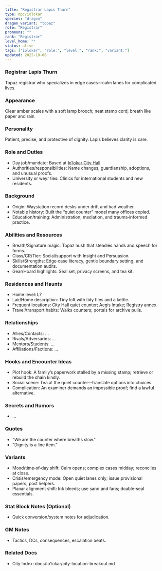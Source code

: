 ```yaml
---
title: "Registrar Lapis Thurn"
type: npc/iolokar
species: "dragon"
dragon_variant: "topaz"
role: "Registrar"
pronouns: ""
rank: "Registrar"
level_home: ""
status: alive
tags: ["iolokar", "role:", "level:", "rank:", "variant:"]
updated: 2025-10-06
---
```

### Registrar Lapis Thurn

Topaz registrar who specializes in edge cases—calm lanes for complicated lives.

### Appearance

Clear amber scales with a soft lamp brooch; neat stamp cord; breath like paper and rain.

### Personality

Patient, precise, and protective of dignity. Lapis believes clarity is care.

### Role and Duties

- Day job/mandate: Based at [Io’lokar City Hall](docs/Io'lokar/Locations/iolokar-city-hall.md).
 - Authorities/responsibilities: Name changes, guardianship, adoptions, and unusual proofs.
 - University or weyr ties: Clinics for international students and new residents.

### Background

 - Origin: Waystation record desks under drift and bad weather.
 - Notable history: Built the “quiet counter” model many offices copied.
 - Education/training: Administration, mediation, and trauma‑informed practice.

### Abilities and Resources

 - Breath/Signature magic: Topaz hush that steadies hands and speech for forms.
 - Class/CR/Tier: Social/support with Insight and Persuasion.
 - Skills/Strengths: Edge‑case literacy, gentle boundary setting, and documentation audits.
 - Gear/Hoard highlights: Seal set, privacy screens, and tea kit.

### Residences and Haunts

- Home level: L?
 - Lair/Home description: Tiny loft with tidy files and a kettle.
 - Frequent locations: City Hall quiet counter; Aegis Intake; Registry annex.
 - Travel/transport habits: Walks counters; portals for archive pulls.

### Relationships

- Allies/Contacts: ...
- Rivals/Adversaries: ...
- Mentors/Students: ...
- Affiliations/Factions: ...

### Hooks and Encounter Ideas

 - Plot hook: A family’s paperwork stalled by a missing stamp; retrieve or rebuild the chain kindly.
 - Social scene: Tea at the quiet counter—translate options into choices.
 - Complication: An examiner demands an impossible proof; find a lawful alternative.

### Secrets and Rumors

- ...

### Quotes

 - "We are the counter where breaths slow."
 - "Dignity is a line item."

### Variants

 - Mood/time‑of‑day shift: Calm opens; complex cases midday; reconciles at close.
 - Crisis/emergency mode: Open quiet lanes only; issue provisional papers; post helpers.
 - Planar alignment shift: Ink bleeds; use sand and fans; double‑seal essentials.

### Stat Block Notes (Optional)

- Quick conversion/system notes for adjudication.

### GM Notes

- Tactics, DCs, consequences, escalation beats.

### Related Docs

- City Index: docs/Io'lokar/city-location-breakout.md
